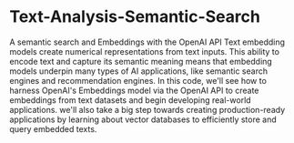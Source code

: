 # Text-Analysis-Semantic-Search
A semantic search and Embeddings with the OpenAI API
Text embedding models create numerical representations from text inputs. This ability to encode text and capture its semantic meaning means that embedding models underpin many types of AI applications, like semantic search engines and recommendation engines. In this code, we'll see how to harness OpenAI's Embeddings model via the OpenAI API to create embeddings from text datasets and begin developing real-world applications. we'll also take a big step towards creating production-ready applications by learning about vector databases to efficiently store and query embedded texts.


